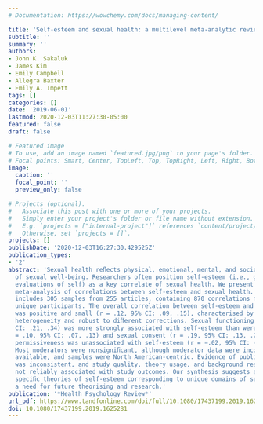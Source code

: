 ```yaml
---
# Documentation: https://wowchemy.com/docs/managing-content/

title: 'Self-esteem and sexual health: a multilevel meta-analytic review'
subtitle: ''
summary: ''
authors:
- John K. Sakaluk
- James Kim
- Emily Campbell
- Allegra Baxter
- Emily A. Impett
tags: []
categories: []
date: '2019-06-01'
lastmod: 2020-12-03T11:27:30-05:00
featured: false
draft: false

# Featured image
# To use, add an image named `featured.jpg/png` to your page's folder.
# Focal points: Smart, Center, TopLeft, Top, TopRight, Left, Right, BottomLeft, Bottom, BottomRight.
image:
  caption: ''
  focal_point: ''
  preview_only: false

# Projects (optional).
#   Associate this post with one or more of your projects.
#   Simply enter your project's folder or file name without extension.
#   E.g. `projects = ["internal-project"]` references `content/project/deep-learning/index.md`.
#   Otherwise, set `projects = []`.
projects: []
publishDate: '2020-12-03T16:27:30.429525Z'
publication_types:
- '2'
abstract: 'Sexual health reﬂects physical, emotional, mental, and social elements
  of sexual well-being. Researchers often position self-esteem (i.e., global or domain-speciﬁc
  evaluations of self) as a key correlate of sexual health. We present the ﬁrst comprehensive
  meta-analysis of correlations between self-esteem and sexual health. Our synthesis
  includes 305 samples from 255 articles, containing 870 correlations from 191,161
  unique participants. The overall correlation between self-esteem and sexual health
  was positive and small (r = .12, 95% CI: .09, .15), characterised by considerable
  heterogeneity and robust to diﬀerent corrections. Sexual functioning (r = .27, 95%
  CI: .21, .34) was more strongly associated with self-esteem than were safe sex (r
  = .10, 95% CI: .07, .13) and sexual consent (r = .19, 95% CI: .13, .24), and sexual
  permissiveness was unassociated with self-esteem (r = −.02, 95% CI: -.05, .008).
  Most moderators were nonsigniﬁcant, although moderator data were inconsistently
  available, and samples were North American-centric. Evidence of publication bias
  was inconsistent, and study quality, theory usage, and background research were
  not reliably associated with study outcomes. Our synthesis suggests a need for more
  speciﬁc theories of self-esteem corresponding to unique domains of sexual, highlighting
  a need for future theorising and research.'
publication: '*Health Psychology Review*'
url_pdf: https://www.tandfonline.com/doi/full/10.1080/17437199.2019.1625281
doi: 10.1080/17437199.2019.1625281
---
```

